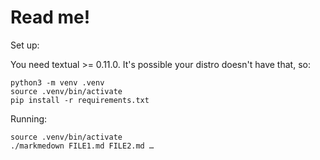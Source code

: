 # Read me!

Set up:

You need textual >= 0.11.0. It's possible your distro doesn't have that, so:

```shell
python3 -m venv .venv
source .venv/bin/activate
pip install -r requirements.txt
```

Running:


```shell
source .venv/bin/activate
./markmedown FILE1.md FILE2.md …
```

